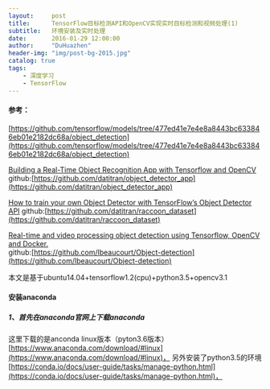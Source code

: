 ```yaml
---
layout:     post
title:      TensorFlow目标检测API和OpenCV实现实时目标检测和视频处理(1)
subtitle:   环境安装及实时处理
date:       2016-01-29 12:00:00
author:     "DuHuazhen"
header-img: "img/post-bg-2015.jpg"
catalog: true
tags:
    - 深度学习
    - TensorFlow
---
```


#### 参考：
[https://github.com/tensorflow/models/tree/477ed41e7e4e8a8443bc633846eb01e2182dc68a/object_detection](https://github.com/tensorflow/models/tree/477ed41e7e4e8a8443bc633846eb01e2182dc68a/object_detection)

[Building a Real-Time Object Recognition App with Tensorflow and OpenCV](https://towardsdatascience.com/building-a-real-time-object-recognition-app-with-tensorflow-and-opencv-b7a2b4ebdc32)  
github:[https://github.com/datitran/object_detector_app](https://github.com/datitran/object_detector_app)  

[How to train your own Object Detector with TensorFlow’s Object Detector API](https://towardsdatascience.com/how-to-train-your-own-object-detector-with-tensorflows-object-detector-api-bec72ecfe1d9) 
github:[https://github.com/datitran/raccoon_dataset](https://github.com/datitran/raccoon_dataset)  

[Real-time and video processing object detection using Tensorflow, OpenCV and Docker.](https://towardsdatascience.com/real-time-and-video-processing-object-detection-using-tensorflow-opencv-and-docker-2be1694726e5)  
github:[https://github.com/lbeaucourt/Object-detection](https://github.com/lbeaucourt/Object-detection)  

本文是基于ubuntu14.04+tensorflow1.2(cpu)+python3.5+opencv3.1
#### 安装anaconda
##### 1、首先在anaconda官网上下载anaconda
这里下载的是anconda linux版本（pyton3.6版本）[https://www.anaconda.com/download/#linux](https://www.anaconda.com/download/#linux)， 另外安装了python3.5的环境[https://conda.io/docs/user-guide/tasks/manage-python.html](https://conda.io/docs/user-guide/tasks/manage-python.html)，

